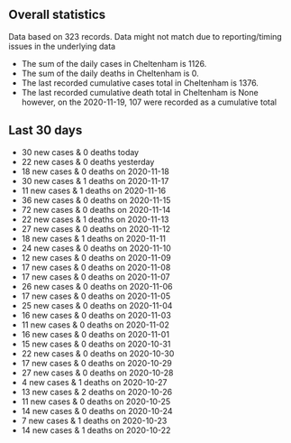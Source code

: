 <!-- summary_marker starts -->
## Overall statistics

 Data based on 323 records. Data might not match due to reporting/timing issues in the underlying data

- The sum of the daily cases in Cheltenham is 1126.
- The sum of the daily deaths in Cheltenham is 0.
- The last recorded cumulative cases total in Cheltenham is 1376.
- The last recorded cumulative death total in Cheltenham is None however, on the 2020-11-19, 107 were recorded as a cumulative total

## Last 30 days

- 30 new cases & 0 deaths today
- 22 new cases & 0 deaths yesterday
- 18 new cases & 0 deaths on 2020-11-18
- 30 new cases & 1 deaths on 2020-11-17
- 11 new cases & 1 deaths on 2020-11-16
- 36 new cases & 0 deaths on 2020-11-15
- 72 new cases & 0 deaths on 2020-11-14
- 22 new cases & 1 deaths on 2020-11-13
- 27 new cases & 0 deaths on 2020-11-12
- 18 new cases & 1 deaths on 2020-11-11
- 24 new cases & 0 deaths on 2020-11-10
- 12 new cases & 0 deaths on 2020-11-09
- 17 new cases & 0 deaths on 2020-11-08
- 17 new cases & 0 deaths on 2020-11-07
- 26 new cases & 0 deaths on 2020-11-06
- 17 new cases & 0 deaths on 2020-11-05
- 25 new cases & 0 deaths on 2020-11-04
- 16 new cases & 0 deaths on 2020-11-03
- 11 new cases & 0 deaths on 2020-11-02
- 16 new cases & 0 deaths on 2020-11-01
- 15 new cases & 0 deaths on 2020-10-31
- 22 new cases & 0 deaths on 2020-10-30
- 17 new cases & 0 deaths on 2020-10-29
- 27 new cases & 0 deaths on 2020-10-28
- 4 new cases & 1 deaths on 2020-10-27
- 13 new cases & 2 deaths on 2020-10-26
- 11 new cases & 0 deaths on 2020-10-25
- 14 new cases & 0 deaths on 2020-10-24
- 7 new cases & 1 deaths on 2020-10-23
- 14 new cases & 1 deaths on 2020-10-22

<!-- summary_marker ends -->
